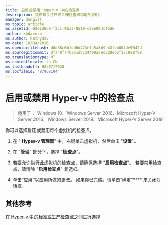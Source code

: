 ```yaml
---
title: 启用或禁用 Hyper-v 中的检查点
description: 提供有关打开或关闭检查点功能的说明。
manager: dongill
ms.topic: article
ms.assetid: 92e1d0d0-f2c1-4ba2-8510-c8eb091cf5d6
author: kbdazure
ms.author: kathydav
ms.date: 10/04/2016
ms.openlocfilehash: d8d88c0dfdd6d423efa5a3d9e43fbb804de9542d
ms.sourcegitcommit: dfa48f77b751dbc34409aced628eb2f17c912f08
ms.translationtype: MT
ms.contentlocale: zh-CN
ms.lasthandoff: 08/07/2020
ms.locfileid: "87968104"
---
```

# <a name="enable-or-disable-checkpoints-in-hyper-v"></a>启用或禁用 Hyper-v 中的检查点

>适用于： Windows 10、Windows Server 2016、Microsoft Hyper-V Server 2016、Windows Server 2019、Microsoft Hyper-V Server 2019

你可以选择启用或禁用每个虚拟机的检查点。

1.  在 " **Hyper-v 管理器**" 中，右键单击虚拟机，然后单击 "**设置**"。

2.  在 "**管理**" 部分下，选择 "**检查点**"。

3.  若要允许执行此虚拟机的检查点，请确保选择 "**启用检查点**"。 若要禁用检查点，请清除 "**启用检查点**" 复选框。

4.  单击“应用”以应用所做的更改。 如果你已完成，请单击“确定”**** 来关闭对话框。

## <a name="additional-references"></a>其他参考

[在 Hyper-v 中的标准或生产检查点之间进行选择](Choose-between-standard-or-production-checkpoints-in-Hyper-V.md)


